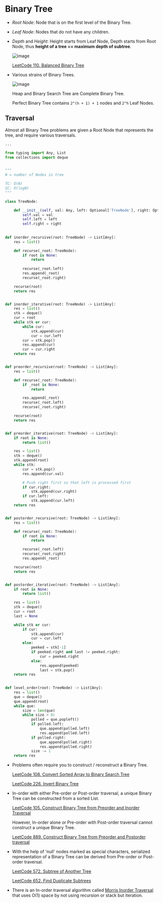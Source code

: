 # Binary Tree

- _Root Node_:
  Node that is on the first level of the Binary Tree.

- _Leaf Node_:
  Nodes that do not have any children.

- _Depth_ and _Height_:
  Height starts from Leaf Node, Depth starts from Root Node, thus **height of a tree == maximum depth of subtree**.

    ![image](/images/binary_tree/height_depth.png)

    [LeetCode 110. Balanced Binary Tree](https://leetcode.com/problems/balanced-binary-tree)

- Various strains of Binary Trees.

    ![image](/images/binary_tree/variants.png)

    Heap and Binary Search Tree are Complete Binary Tree.

    Perfect Binary Tree contains `2^(h + 1) + 1` nodes and `2^h` Leaf Nodes.

## Traversal

Almost all Binary Tree problems are given a Root Node that represents the tree, and require various traversals.

```python
...

from typing import Any, List
from collections import deque


"""
N = number of Nodes in tree

TC: O(N)
SC: O(logN)
"""

class TreeNode:

    def __init__(self, val: Any, left: Optional['TreeNode'], right: Optional['TreeNode']):
        self.val = val
        self.left = left
        self.right = right
        
        
def inorder_recursive(root: TreeNode) -> List[Any]:
    res = list()

    def recurse(_root: TreeNode):
        if root is None:
            return
        
        recurse(_root.left)
        res.append(_root)
        recurse(_root.right)

    recurse(root)
    return res


def inorder_iterative(root: TreeNode) -> List[Any]:
    res = list()
    stk = deque()
    cur = root
    while stk or cur:
        while cur:
            stk.append(cur)
            cur = cur.left
        cur = stk.pop()
        res.append(cur)
        cur = cur.right
    return res 


def preorder_recursive(root: TreeNode) -> List[Any]:
    res = list()

    def recurse(_root: TreeNode):
        if _root is None:
            return

        res.append(_root)
        recurse(_root.left)
        recurse(_root.right)

    recurse(root)
    return res 


def preorder_iterative(root: TreeNode) -> List[Any]:
    if root is None:
        return list()

    res = list()
    stk = deque()
    stk.append(root)
    while stk:
        cur = stk.pop()
        res.append(cur.val)

        # Push right first so that left is processed first
        if cur.right:
            stk.append(cur.right)
        if cur.left:
            stk.append(cur.left)
    return res


def postorder_recursive(root: TreeNode) -> List[Any]:
    res = list()

    def recurse(_root: TreeNode):
        if root is None:
            return

        recurse(_root.left)
        recurse(_root.right)
        res.append(_root)

    recurse(root)
    return res


def postorder_iterative(root: TreeNode) -> List[Any]:
    if root is None:
        return list()

    res = list()
    stk = deque()
    cur = root 
    last = None

    while stk or cur:
        if cur:
            stk.append(cur)
            cur = cur.left
        else:
            peeked = stk[-1]
            if peeked.right and last != peeked.right:
                cur = peeked.right
            else:
                res.append(peeked)
                last = stk.pop()
    return res 

                
def level_order(root: TreeNode) -> List[Any]:
    res = list()
    que = deque()
    que.append(root)
    while que:
        size = len(que)
        while size > 0:
            polled = que.popleft()
            if polled.left:
                que.append(polled.left)
                res.append(polled.left)
            if polled.right:
                que.append(polled.right)
                res.append(polled.right)
            size -= 1
    return res
```

- Problems often require you to construct / reconstruct a Binary Tree.

    [LeetCode 108. Convert Sorted Array to Binary Search Tree](https://leetcode.com/problems/convert-sorted-array-to-binary-search-tree)

    [LeetCode 226. Invert Binary Tree](https://leetcode.com/problems/invert-binary-tree)

- In-order with either Pre-order or Post-order traversal, a unique Binary Tree can be constructed from a sorted List.

    [LeetCode 105. Construct Binary Tree from Preorder and Inorder Traversal](https://leetcode.com/problems/construct-binary-tree-from-preorder-and-inorder-traversal)

    However, In-order alone or Pre-order with Post-order traversal cannot construct a unique Binary Tree.

    [LeetCode 889. Construct Binary Tree from Preorder and Postorder traversal](https://leetcode.com/problems/construct-binary-tree-from-preorder-and-postorder-traversal)

- With the help of 'null' nodes marked as special characters, serialized representation of a Binary Tree can be derived from Pre-order or Post-order traversal.

    [LeetCode 572. Subtree of Another Tree](https://leetcode.com/problems/subtree-of-another-tree)

    [LeetCode 652. Find Duplicate Subtrees](https://leetcode.com/problems/find-duplicate-subtrees)

- There is an In-order traversal algorithm called [Morris Inorder Traversal](https://www.youtube.com/watch?v=wGXB9OWhPTg) that uses O(1) space by not using recursion or stack but iteration.
